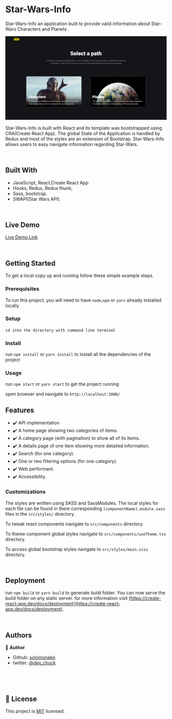 # Star-Wars-Info

Star-Wars-Info an application built to provide valid information about Star-Wars Characters and Planets .

![screenshot](./public/screenshot.PNG)

Star-Wars-Info is built with React and its template was bootstrapped using CRA(Create React App). The global State of the Application is handled by Redux and most of the styles are an extension of Bootstrap. Star-Wars-Info allows users to easy navigate information regarding Star-Wars.

&nbsp;

## Built With

- JavaScript, React,Create React App
- Hooks, Redux, Redux thunk,
- Sass, bootstrap.
- SWAPI(Star Wars API).

&nbsp;

## Live Demo

[Live Demo Link](https://radio-widget-three.vercel.app/)

&nbsp;

## Getting Started

To get a local copy up and running follow these simple example steps.

### Prerequisites

To run this project, you will need to have `node`,`npm` or `yarn` already installed locally

### Setup

`cd into the directory with command line terminal`

### Install

run `npm install` or `yarn install` to install all the dependencies of the project

### Usage

run `npm start` or `yarn start` to get the project running

open browser and navigate to `http://localhost:3000/`

## Features

- ✔️ API implementation
- ✔️ A home page showing two categories of items.
- ✔️ A category page (with pagination) to show all of its items.
- ✔️ A details page of one item showing more detailed information.
- ✔️ Search (for one category).
- ✔️ One or two filtering options (for one category).
- ✔️ Web performant.
- ✔️ Accessibility.

### Customizations

The styles are written using SASS and SassModules. The local styles for each file can be found in there corresponding `[componentName].module.sass` files in the `src/styles/` directory.

To tweak react components navigate to `src/components` directory.

To theme component global styles navigate to `src/components/useTheme.tsx` directory.

To access global bootstrap styles navigate to `src/styles/main.scss` directory.

&nbsp;

## Deployment

run `npm build` or `yarn build` to generate build folder. You can now serve the build folder on any static server. for more information visit [https://create-react-app.dev/docs/deployment](https://create-react-app.dev/docs/deployment).

&nbsp;

## Authors

👤 **Author**

- Github: [solomonakp](https://github.com/solomonakp)
- twitter: [@dev_chuck](https://twitter.com/dev_chuck)

&nbsp;

&nbsp;

## 📝 License

This project is [MIT](lic.url) licensed.
